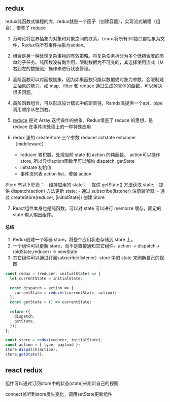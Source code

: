 ## redux

redux纯函数式编程的库，redux就是一个函子（创建容器），实现流式编程（组合），借鉴了 reduce

1. 范畴论将世界抽象为对象和对象之间的联系，Linux 将所有I/O接口都抽象为文件，Redux将所有事件抽象为action。

2. 组合是另一种处理复杂事物的有效策略。将复杂任务拆分为多个低耦合度的简单的子任务。纯函数没有副作用，限制数据为不可变的，其选择使用流式（从右到左的数据流）操作来进行状态管理。

3. 高阶函数可以对函数抽象，因为如果函数只能以数值或对象为参数，会限制建立抽象的能力。如 map、filter 和 reduce 通过生成的具体的函数，可以解决很多问题。

4. 高阶函数组合，可以形成设计模式中的职责链，Ramda库提供一个api，pipe调用顺序从左到右。

5. [reduce](https://developer.mozilla.org/zh-CN/docs/Web/JavaScript/Reference/Global_Objects/Array/Reduce) 是对 Array 迭代操作的抽象，Redux借鉴了 reduce 的思想，是 reduce 在事件流处理上的一种特殊应用

6. redux 里的 createStore 三个参数 reducer initstate enhancer（middleware）

    - reducer 累积器，处理当前 state 和 action 的纯函数。 action可以操作store, 所以异步action函数里可以解构 dispatch, getState
    - initstate 初始值
    - 事件流列表 action list，增强 action

  Store 有以下职责：
    - 维持应用的 state；
    - 提供 getState() 方法获取 state;
    - 提供 dispatch(action) 方法更新 state;
    - 通过 subscribe(listener) 注册监听器;
    - 通过 createStore(reducer, [initialState]) 创建 Store

7. React组件本身也是纯函数，可以对 state 可以进行 memoize 缓存，固定的 state 输入输出组件。

#### 总结

1. Redux创建一个容器 store，将整个应用状态存储到 store 上。
2. 一个组件可以更新 store，而不是直接通知其它组件。action -> dispatch-> (oldState,reducer) -> newState 
3. 其它组件可以通过订阅subscribe(listener）store 中的 state 来刷新自己的视图

```js
const redux = (reducer, initialState) => { 
  let currentState = initialState; 
 
  const dispatch = action => { 
    currentState = reducer(currentState, action); 
  }; 
  const getState = () => currentState; 
 
  return ({ 
    dispatch, 
    getState, 
  }); 
}; 
 
const store = redux(reducer, initialState); 
const action = { type, payload }; 
store.dispatch(action); 
store.getState(); 
```
## react redux

组件可以通过订阅store中的状态(state)来刷新自己的视图

connect监听到store发生变化，调用setState更新组件
